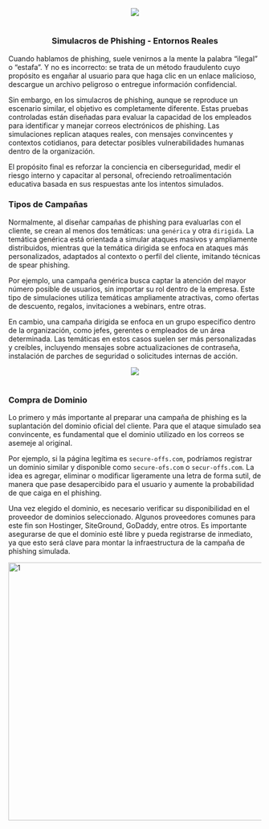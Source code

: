 <p align="center">
  <a href="https://github.com/DenverCoder1/readme-typing-svg"><img src="https://readme-typing-svg.herokuapp.com?color=D1F700&width=450&lines=Configurar+GoPhish,+Mailgun,+Cloudflare"></a>
</p>

<h1 align="center"></h1>

<h3 align="center">Simulacros de Phishing - Entornos Reales </h3>

Cuando hablamos de phishing, suele venirnos a la mente la palabra “ilegal” o “estafa”. Y no es incorrecto: se trata de un método fraudulento cuyo propósito es engañar al usuario para que haga clic en un enlace malicioso, descargue un archivo peligroso o entregue información confidencial.

Sin embargo, en los simulacros de phishing, aunque se reproduce un escenario similar, el objetivo es completamente diferente. Estas pruebas controladas están diseñadas para evaluar la capacidad de los empleados para identificar y manejar correos electrónicos de phishing. Las simulaciones replican ataques reales, con mensajes convincentes y contextos cotidianos, para detectar posibles vulnerabilidades humanas dentro de la organización.

El propósito final es reforzar la conciencia en ciberseguridad, medir el riesgo interno y capacitar al personal, ofreciendo retroalimentación educativa basada en sus respuestas ante los intentos simulados.

### Tipos de Campañas
Normalmente, al diseñar campañas de phishing para evaluarlas con el cliente, se crean al menos dos temáticas: una `genérica` y otra `dirigida`. La temática genérica está orientada a simular ataques masivos y ampliamente distribuidos, mientras que la temática dirigida se enfoca en ataques más personalizados, adaptados al contexto o perfil del cliente, imitando técnicas de spear phishing.

Por ejemplo, una campaña genérica busca captar la atención del mayor número posible de usuarios, sin importar su rol dentro de la empresa. Este tipo de simulaciones utiliza temáticas ampliamente atractivas, como ofertas de descuento, regalos, invitaciones a webinars, entre otras.

En cambio, una campaña dirigida se enfoca en un grupo específico dentro de la organización, como jefes, gerentes o empleados de un área determinada. Las temáticas en estos casos suelen ser más personalizadas y creíbles, incluyendo mensajes sobre actualizaciones de contraseña, instalación de parches de seguridad o solicitudes internas de acción.

<p align="center">
   <img src="https://github.com/R3LI4NT/articulos/blob/main/Pentesting/ING-SOCIAL/img/phishing_campa%C3%B1as.png">
</p>

<h1 align="center"></h1>

### Compra de Dominio 
Lo primero y más importante al preparar una campaña de phishing es la suplantación del dominio oficial del cliente. Para que el ataque simulado sea convincente, es fundamental que el dominio utilizado en los correos se asemeje al original.

Por ejemplo, si la página legítima es `secure-offs.com`, podríamos registrar un dominio similar y disponible como `secure-ofs.com` o `secur-offs.com`. La idea es agregar, eliminar o modificar ligeramente una letra de forma sutil, de manera que pase desapercibido para el usuario y aumente la probabilidad de que caiga en el phishing.

Una vez elegido el dominio, es necesario verificar su disponibilidad en el proveedor de dominios seleccionado. Algunos proveedores comunes para este fin son Hostinger, SiteGround, GoDaddy, entre otros. Es importante asegurarse de que el dominio esté libre y pueda registrarse de inmediato, ya que esto será clave para montar la infraestructura de la campaña de phishing simulada.

<img width="1333" height="513" alt="1" src="https://github.com/user-attachments/assets/1823c92b-6917-4ea9-80c7-2136554f7782" />
